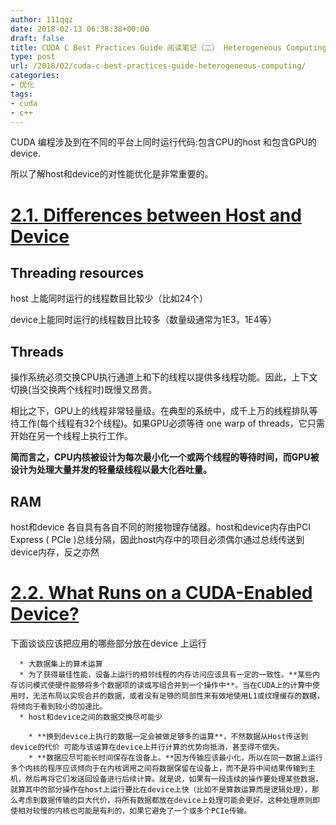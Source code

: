 ```yaml
---
author: 111qqz
date: 2018-02-13 06:38:38+00:00
draft: false
title: CUDA C Best Practices Guide 阅读笔记（二） Heterogeneous Computing
type: post
url: /2018/02/cuda-c-best-practices-guide-heterogeneous-computing/
categories:
- 优化
tags:
- cuda
- c++
---
```


CUDA 编程涉及到在不同的平台上同时运行代码:包含CPU的host 和包含GPU的device.

所以了解host和device的对性能优化是非常重要的。



# [2.1. Differences between Host and Device](http://docs.nvidia.com/cuda/cuda-c-best-practices-guide/#differences-between-host-and-device)





## Threading resources



host 上能同时运行的线程数目比较少（比如24个）

device上能同时运行的线程数目比较多（数量级通常为1E3，1E4等）



## Threads



操作系统必须交换CPU执行通道上和下的线程以提供多线程功能。因此，上下文切换(当交换两个线程时)既慢又昂贵。

相比之下，GPU上的线程非常轻量级。在典型的系统中，成千上万的线程排队等待工作(每个线程有32个线程)。如果GPU必须等待 one warp of threads，它只需开始在另一个线程上执行工作。

**简而言之，CPU内核被设计为每次最小化一个或两个线程的等待时间，而GPU被设计为处理大量并发的轻量级线程以最大化吞吐量。**



## RAM



host和device 各自具有各自不同的附接物理存储器。host和device内存由PCI Express ( PCIe )总线分隔，因此host内存中的项目必须偶尔通过总线传送到device内存，反之亦然





# [2.2. What Runs on a CUDA-Enabled Device?](http://docs.nvidia.com/cuda/cuda-c-best-practices-guide/#what-runs-on-cuda-enabled-device)





下面谈谈应该把应用的哪些部分放在device 上运行




      * 大数据集上的算术运算
      * 为了获得最佳性能，设备上运行的相邻线程的内存访问应该具有一定的一致性。**某些内存访问模式使硬件能够将多个数据项的读或写组合并到一个操作中**。当在CUDA上的计算中使用时，无法布局以实现合并的数据，或者没有足够的局部性来有效地使用L1或纹理缓存的数据，将倾向于看到较小的加速比。
      * host和device之间的数据交换尽可能少

        * **换到device上执行的数据一定会被做足够多的运算**，不然数据从Host传送到device的代价 可能与该运算在device上并行计算的优势向抵消，甚至得不偿失。
        * **数据应尽可能长时间保存在设备上。**因为传输应该最小化，所以在同一数据上运行多个内核的程序应该倾向于在内核调用之间将数据保留在设备上，而不是将中间结果传输到主机，然后再将它们发送回设备进行后续计算。就是说，如果有一段连续的操作要处理某些数据，就算其中的部分操作在host上运行要比在device上快（比如不是算数运算而是逻辑处理），那么考虑到数据传输的巨大代价，将所有数据都放在device上处理可能会更好。这种处理原则即使相对较慢的内核也可能是有利的，如果它避免了一个或多个PCIe传输。











